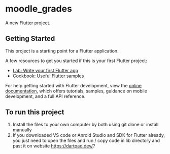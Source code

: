 # moodle_grades

A new Flutter project.

## Getting Started

This project is a starting point for a Flutter application.

A few resources to get you started if this is your first Flutter project:

- [Lab: Write your first Flutter app](https://docs.flutter.dev/get-started/codelab)
- [Cookbook: Useful Flutter samples](https://docs.flutter.dev/cookbook)

For help getting started with Flutter development, view the
[online documentation](https://docs.flutter.dev/), which offers tutorials,
samples, guidance on mobile development, and a full API reference.

## To run this project
1) Install the files to your own computer by both using git clone or install manually 
2) If you downloaded VS code or Anroid Studio and SDK for Flutter already, you just need to open the files and run 
  / copy code in lib directory and past it on website https://dartpad.dev/? 
